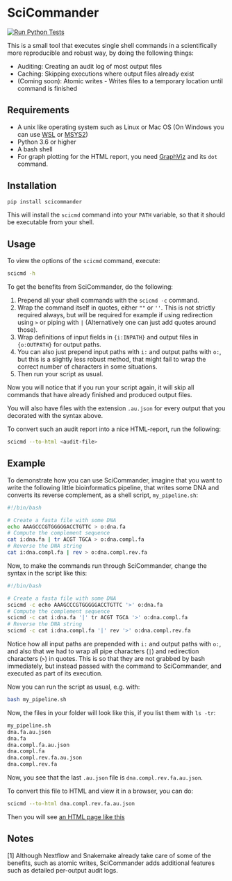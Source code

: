 SciCommander
============

[![Run Python Tests](https://github.com/samuell/scicommander/actions/workflows/python-run-tests.yml/badge.svg)](https://github.com/samuell/scicommander/actions/workflows/python-run-tests.yml)

This is a small tool that executes single shell commands in a scientifically
more reproducible and robust way, by doing the following things:

- Auditing: Creating an audit log of most output files
- Caching: Skipping executions where output files already exist
- (Coming soon): Atomic writes - Writes files to a temporary location until
  command is finished

## Requirements

- A unix like operating system such as Linux or Mac OS (On Windows you can use
  [WSL](https://learn.microsoft.com/en-us/windows/wsl/about) or [MSYS2](https://www.msys2.org/))
- Python 3.6 or higher
- A bash shell
- For graph plotting for the HTML report, you need
  [GraphViz](https://graphviz.org/) and its `dot` command.

## Installation

```bash
pip install scicommander
```

This will install the `scicmd` command into your `PATH` variable, so that it
should be executable from your shell.

## Usage

To view the options of the `scicmd` command, execute:

```bash
scicmd -h
```

To get the benefits from SciCommander, do the following:

1. Prepend all your shell commands with the `scicmd -c` command.
2. Wrap the command itself in quotes, either `""` or `''`. This is not strictly
   required always, but will be required for example if using redirection using
   `>` or piping with `|` (Alternatively one can just add quotes around those).
3. Wrap definitions of input fields in `{i:INPATH}` and output files in
   `{o:OUTPATH}` for output paths.
4. You can also just prepend input paths with `i:` and output paths with `o:`,
   but this is a slightly less robust method, that might fail to wrap the
   correct number of characters in some situations.
5. Then run your script as usual.

Now you will notice that if you run your script again, it will skip all
commands that have already finished and produced output files.

You will also have files with the extension `.au.json` for every output that
you decorated with the syntax above.

To convert such an audit report into a nice HTML-report, run the following:

```bash
scicmd --to-html <audit-file>

```

## Example

To demonstrate how you can use SciCommander, imagine that you want to write the
following little bioinformatics pipeline, that writes some DNA and converts its
reverse complement, as a shell script, `my_pipeline.sh`:

```bash
#!/bin/bash

# Create a fasta file with some DNA
echo AAAGCCCGTGGGGGACCTGTTC > o:dna.fa
# Compute the complement sequence
cat i:dna.fa | tr ACGT TGCA > o:dna.compl.fa
# Reverse the DNA string
cat i:dna.compl.fa | rev > o:dna.compl.rev.fa
```
Now, to make the commands run through SciCommander, change the syntax in the
script like this:

```bash
#!/bin/bash

# Create a fasta file with some DNA
scicmd -c echo AAAGCCCGTGGGGGACCTGTTC '>' o:dna.fa
# Compute the complement sequence
scicmd -c cat i:dna.fa '|' tr ACGT TGCA '>' o:dna.compl.fa
# Reverse the DNA string
scicmd -c cat i:dna.compl.fa '|' rev '>' o:dna.compl.rev.fa
```

Notice how all input paths are prepended with `i:` and output paths with `o:`,
and also that we had to wrap all pipe characters (`|`) and redirection
characters (`>`) in quotes. This is so that they are not grabbed by bash
immediately, but instead passed with the command to SciCommander, and executed
as part of its execution.

Now you can run the script as usual, e.g. with:

```bash
bash my_pipeline.sh
```

Now, the files in your folder will look like this, if you list them with `ls -tr`:

```bash
my_pipeline.sh
dna.fa.au.json
dna.fa
dna.compl.fa.au.json
dna.compl.fa
dna.compl.rev.fa.au.json
dna.compl.rev.fa
```

Now, you see that the last `.au.json` file is `dna.compl.rev.fa.au.json`.

To convert this file to HTML and view it in a browser, you can do:

```bash
scicmd --to-html dna.compl.rev.fa.au.json
```

Then you will see [an HTML page like this](https://htmlpreview.github.io/?https://github.com/samuell/scicommander/blob/main/python/examples/dna.compl.rev.fa.au.html)

## Notes

[1] Although Nextflow and Snakemake already take care of some of the benefits,
such as atomic writes, SciCommander adds additional features such as detailed
per-output audit logs.
